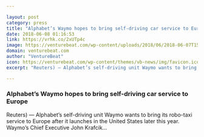 ```yaml
---

layout: post
category: press
title: "Alphabet’s Waymo hopes to bring self-driving car service to Europe"
date: 2018-06-08 01:16:53
link: https://vrhk.co/2xUTp4c
image: https://venturebeat.com/wp-content/uploads/2018/06/2018-06-07T153059Z_1_LYNXNPEE561D4_RTROPTP_4_WAYMO-EUROPE.jpg?fit=2000%2C1000&strip=all
domain: venturebeat.com
author: "VentureBeat"
icon: https://venturebeat.com/wp-content/themes/vb-news/img/favicon.ico
excerpt: "Reuters) — Alphabet’s self-driving unit Waymo wants to bring its robo-taxi service to Europe after it launches in the United States later this year. Waymo’s Chief Executive John Krafcik…"

---
```


### Alphabet’s Waymo hopes to bring self-driving car service to Europe

Reuters) — Alphabet’s self-driving unit Waymo wants to bring its robo-taxi service to Europe after it launches in the United States later this year. Waymo’s Chief Executive John Krafcik…